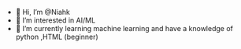 - 👋 Hi, I’m @Niahk
- 👀 I’m interested in AI/ML 
- 🌱 I’m currently learning machine learning and have a knowledge of python ,HTML (beginner) 


<!---
Niahk/Niahk is a ✨ special ✨ repository because its `README.md` (this file) appears on your GitHub profile.
You can click the Preview link to take a look at your changes.
--->
